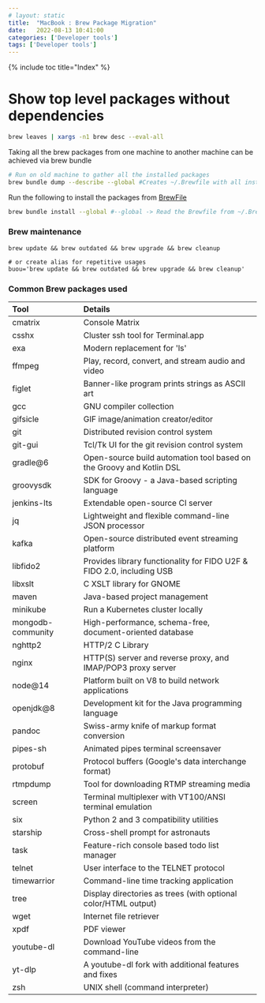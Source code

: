 ```yaml
---
# layout: static
title:  "MacBook : Brew Package Migration"
date:   2022-08-13 10:41:00
categories: ['Developer tools']
tags: ['Developer tools']
---
```

{% include toc title="Index" %}

# Show top level packages without dependencies
```sh
brew leaves | xargs -n1 brew desc --eval-all
```

Taking all the brew packages from one machine to another machine can be achieved via brew bundle
```sh
# Run on old machine to gather all the installed packages
brew bundle dump --describe --global #Creates ~/.Brewfile with all installed package information
```

Run the following to install the packages from [BrewFile](https://github.com/nitinkc/SystemEnvironment/blob/master/mac/.Brewfile) 
```sh
brew bundle install --global #--global -> Read the Brewfile from ~/.Brewfile.
```

### Brew maintenance

```shell
brew update && brew outdated && brew upgrade && brew cleanup

# or create alias for repetitive usages
buou='brew update && brew outdated && brew upgrade && brew cleanup'
```
### Common Brew packages used

| Tool             | Details                                                               | 
|:-----------------|:----------------------------------------------------------------------|
| cmatrix          | Console Matrix                                                        |
| csshx            | Cluster ssh tool for Terminal.app                                     |
| exa              | Modern replacement for 'ls'                                           |
| ffmpeg           | Play, record, convert, and stream audio and video                     |
| figlet           | Banner-like program prints strings as ASCII art                       |
| gcc              | GNU compiler collection                                               |
| gifsicle         | GIF image/animation creator/editor                                    |
| git              | Distributed revision control system                                   |
| git-gui          | Tcl/Tk UI for the git revision control system                         |
| gradle@6         | Open-source build automation tool based on the Groovy and Kotlin DSL  |
| groovysdk        | SDK for Groovy - a Java-based scripting language                      |
| jenkins-lts      | Extendable open-source CI server                                      |
| jq               | Lightweight and flexible command-line JSON processor                  |
| kafka            | Open-source distributed event streaming platform                      |
| libfido2         | Provides library functionality for FIDO U2F & FIDO 2.0, including USB |
| libxslt          | C XSLT library for GNOME                                              |
| maven            | Java-based project management                                         |
| minikube         | Run a Kubernetes cluster locally                                      |
| mongodb-community| High-performance, schema-free, document-oriented database             |
| nghttp2          | HTTP/2 C Library                                                      |
| nginx            | HTTP(S) server and reverse proxy, and IMAP/POP3 proxy server          |
| node@14          | Platform built on V8 to build network applications                    |
| openjdk@8        | Development kit for the Java programming language                     |
| pandoc           | Swiss-army knife of markup format conversion                          |
| pipes-sh         | Animated pipes terminal screensaver                                   |
| protobuf         | Protocol buffers (Google's data interchange format)                   |
| rtmpdump         | Tool for downloading RTMP streaming media                             |
| screen           | Terminal multiplexer with VT100/ANSI terminal emulation               |
| six              | Python 2 and 3 compatibility utilities                                |
| starship         | Cross-shell prompt for astronauts                                     |
| task             | Feature-rich console based todo list manager                          |
| telnet           | User interface to the TELNET protocol                                 |
| timewarrior      | Command-line time tracking application                                |
| tree             | Display directories as trees (with optional color/HTML output)        |
| wget             | Internet file retriever                                               |
| xpdf             | PDF viewer                                                            |
| youtube-dl       | Download YouTube videos from the command-line                         |
| yt-dlp           | A youtube-dl fork with additional features and fixes                  |
| zsh              | UNIX shell (command interpreter)                                      |